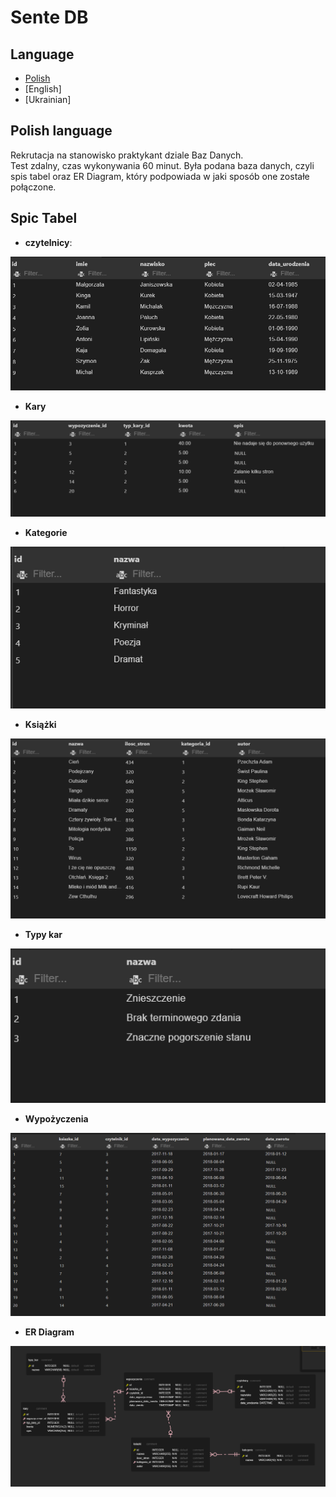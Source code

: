 # Sente DB 
## Language 
* [Polish](#polish-language)
* [English]
* [Ukrainian]
## Polish language
Rekrutacja na stanowisko praktykant  dziale Baz Danych.\
Test zdalny, czas wykonywania 60 minut.
Była podana baza danych, czyli spis tabel oraz ER Diagram, który 
podpowiada w jaki sposób one zostałe połączone. 

## Spic Tabel
* **czytelnicy**:

![alt text](https://github.com/Artemiusch/Sente_DB/blob/main/czytelnicy.PNG)

* **Kary**

![alt text](https://github.com/Artemiusch/Sente_DB/blob/testing_branch/kary.PNG)


* **Kategorie**

![alt text](https://github.com/Artemiusch/Sente_DB/blob/main/kategorie.PNG)


* **Książki**

![alt text](https://github.com/Artemiusch/Sente_DB/blob/main/ksiazki.PNG)


* **Typy kar**

![alt text](https://github.com/Artemiusch/Sente_DB/blob/main/typy_kar.PNG)


* **Wypożyczenia**

![alt text](https://github.com/Artemiusch/Sente_DB/blob/main/wypozyczenia.PNG)


* **ER Diagram**

![alt text](https://github.com/Artemiusch/Sente_DB/blob/main/ER_Diagram.PNG)
